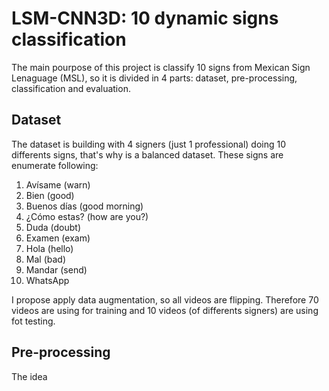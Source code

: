 # LSM-CNN3D: 10 dynamic signs classification

The main pourpose of this project is classify 10 signs from Mexican Sign Lenaguage (MSL), so it is divided in 4 parts: dataset, pre-processing, classification and evaluation.

## Dataset
The dataset is building with 4 signers (just 1 professional) doing 10 differents signs, that's why is a balanced dataset. These signs are enumerate following:

1. Avísame (warn)
2. Bien (good)
3. Buenos días (good morning)
4. ¿Cómo estas? (how are you?)
5. Duda (doubt)
6. Examen (exam)
7. Hola (hello)
8. Mal (bad)
9. Mandar (send)
10. WhatsApp

I propose apply data augmentation, so all videos are flipping. Therefore 70 videos are using for training and 10 videos (of differents signers) are using fot testing.

## Pre-processing
The idea 
